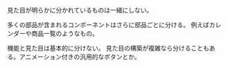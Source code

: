 見た目が明らかに分かれているものは一緒にしない。

多くの部品が含まれるコンポーネントはさらに部品ごとに分ける。
例えばカレンダーや商品一覧のようなもの。

機能と見た目は基本的に分けない。
見た目の構築が複雑なら分けることもある。アニメーション付きの汎用的なボタンとか。
